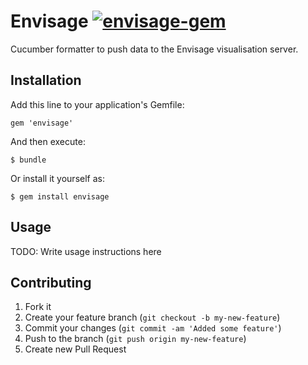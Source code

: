# Envisage [![envisage-gem](https://secure.travis-ci.org/aledalgrande/envisage-gem.png)](http://travis-ci.org/aledalgrande/envisage-gem)

Cucumber formatter to push data to the Envisage visualisation server.

## Installation

Add this line to your application's Gemfile:

    gem 'envisage'

And then execute:

    $ bundle

Or install it yourself as:

    $ gem install envisage

## Usage

TODO: Write usage instructions here

## Contributing

1. Fork it
2. Create your feature branch (`git checkout -b my-new-feature`)
3. Commit your changes (`git commit -am 'Added some feature'`)
4. Push to the branch (`git push origin my-new-feature`)
5. Create new Pull Request
